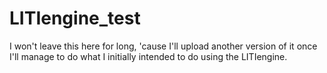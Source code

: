 # LITIengine_test

I won't leave this here for long, 'cause I'll upload another version of it once I'll manage to do what I initially intended to do using the LITIengine.
